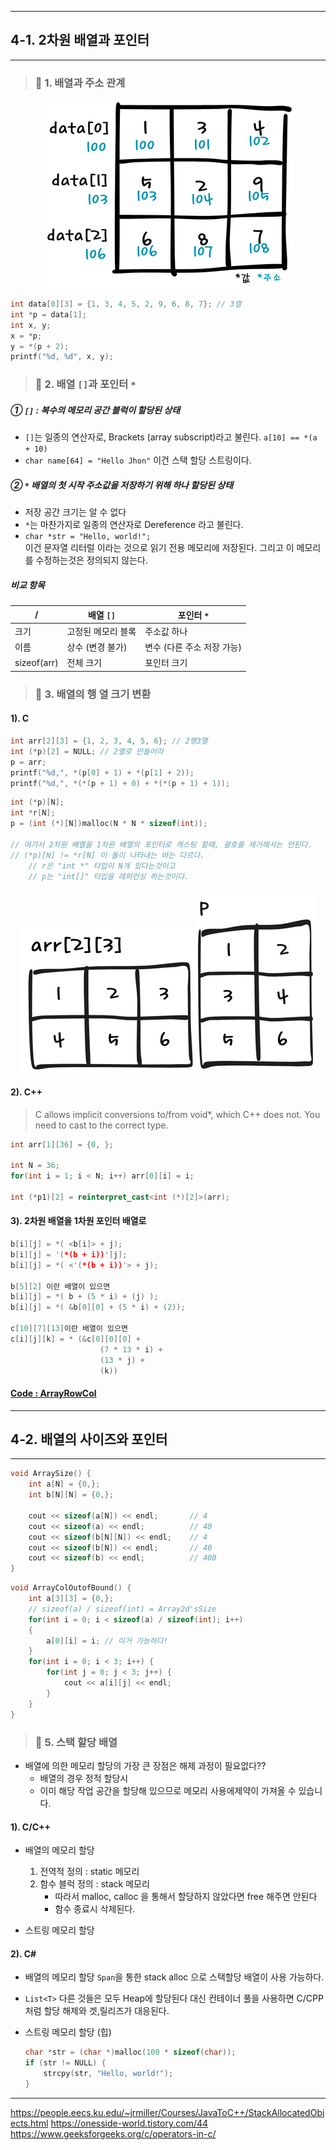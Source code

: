 
---

## 4-1. 2차원 배열과 포인터

---

> ### 📄 1. 배열과 주소 관계

<div align=center>  
    <img src="image/2024-10-20-00-10-32.png">
</div>

```c  
int data[0][3] = {1, 3, 4, 5, 2, 9, 6, 8, 7}; // 3열
int *p = data[1];
int x, y;
x = *p;
y = *(p + 2);
printf("%d, %d", x, y);
```



> ### 📄 2. 배열 `[]`과 포인터 `*`

##### ① `[]` : 복수의 메모리 공간 블럭이 할당된 상태
* `[]`는 일종의 연산자로, Brackets (array subscript)라고 불린다. `a[10] == *(a + 10)`
* `char name[64] = "Hello Jhon"` 이건 스택 할당 스트링이다.

##### ② `*`  배열의 첫 시작 주소값을 저장하기 위해 하나 할당된 상태 
* 저장 공간 크기는 알 수 없다
* `*`는 마찬가지로 일종의 연산자로 Dereference 라고 불린다.
* `char *str = "Hello, world!";`     
    이건 문자열 리터럴 이라는 것으로 읽기 전용 메모리에 저장된다. 
    그리고 이 메모리를 수정하는것은 정의되지 않는다.

##### 비교 항목
  | /   | 배열 `[]` | 포인터 `*`|
  | --- | --- | --- |
  | 크기        | 고정된 메모리 블록   | 주소값 하나                |
  | 이름        | 상수 (변경 불가)     | 변수 (다른 주소 저장 가능) |
  | sizeof(arr) | 전체 크기            | 포인터 크기                |

> ### 📄 3. 배열의 행 열 크기 변환

#### 1). C

```c
int arr[2][3] = {1, 2, 3, 4, 5, 6}; // 2행3열
int (*p)[2] = NULL; // 2열로 만들어라
p = arr;
printf("%d,", *(p[0] + 1) + *(p[1] + 2));
printf("%d,", *(*(p + 1) + 0) + *(*(p + 1) + 1));
```
```c
int (*p)[N];
int *r[N];
p = (int (*)[N])malloc(N * N * sizeof(int));

// 여기서 2차원 배열을 1차원 배열의 포인터로 캐스팅 할때, 괄호를 제거해서는 안된다.
// (*p)[N] != *r[N] 이 둘이 나타내는 바는 다르다.
    // r은 "int *" 타입이 N개 있다는것이고
    // p는 "int[]" 타입을 레퍼런싱 하는것이다.
```

<div align=center>  
    <img src="image/2024-10-20-00-10-59.png"><img src="image/2024-10-20-00-11-06.png">
</div>

#### 2). C++ 

> C allows implicit conversions to/from void*, 
which C++ does not. You need to cast to the correct type.

```cpp
int arr[1][36] = {0, };

int N = 36;
for(int i = 1; i < N; i++) arr[0][i] = i;

int (*p1)[2] = reinterpret_cast<int (*)[2]>(arr); 
```

#### 3). 2차원 배열을 1차원 포인터 배열로

```c
b[i][j] = *( <b[i]> + j);
b[i][j] = '(*(b + i))'[j];
b[i][j] = *( <'(*(b + i))'> + j);

b[5][2] 이란 배열이 있으면
b[i][j] = *( b + (5 * i) + (j) );
b[i][j] = *( &b[0][0] + (5 * i) + (2));

c[10][7][13]이란 배열이 있으면
c[i][j][k] = * (&c[0][0][0] + 
                    (7 * 13 * i) + 
                    (13 * j) + 
                    (k))
```

#### [Code : ArrayRowCol](./src/PointerNReference/ArrayRowCol.cpp)

----

## 4-2. 배열의 사이즈와 포인터

---

```c
void ArraySize() {
    int a[N] = {0,};
    int b[N][N] = {0,};

    cout << sizeof(a[N]) << endl;       // 4
    cout << sizeof(a) << endl;          // 40
    cout << sizeof(b[N][N]) << endl;    // 4
    cout << sizeof(b[N]) << endl;       // 40
    cout << sizeof(b) << endl;          // 400
}
```
```c
void ArrayColOutofBound() {
    int a[3][3] = {0,};
    // sizeof(a) / sizeof(int) = Array2d'sSize
    for(int i = 0; i < sizeof(a) / sizeof(int); i++) 
    {
        a[0][i] = i; // 이거 가능하다!
    }
    for(int i = 0; i < 3; i++) {
        for(int j = 0; j < 3; j++) {
            cout << a[i][j] << endl;
        }
    }
}
```

> ### 📄 5. 스택 할당 배열

* 배열에 의한 메모리 할당의 가장 큰 장점은 해제 과정이 필요없다??
    * 배열의 경우 정적 할당시 
    * 이미 해당 작업 공간을 할당해 있으므로 메모리 사용에제약이 가져올 수 있습니다.

#### 1). C/C++

* 배열의 메모리 할당
    1. 전역적 정의 : static 메모리
    2. 함수 블럭 정의 : stack 메모리
       * 따라서 malloc, calloc 을 통해서 할당하지 않았다면 free 해주면 안된다
       * 함수 종료시 삭제된다.

* 스트링 메모리 할당

#### 2). C#

* 배열의 메모리 할당
    `Span`을 통한 stack alloc 으로 스택할당 배열이 사용 가능하다.

* `List<T>` 다른 것들은 모두 Heap에 할당된다
    대신 컨테이너 풀을 사용하면 C/CPP 처럼 할당 해제와 겟,릴리즈가 대응된다.

* 스트링 메모리 할당 (힙)
    ```cpp
    char *str = (char *)malloc(100 * sizeof(char));
    if (str != NULL) {
        strcpy(str, "Hello, world!");
    }
    ```

---

https://people.eecs.ku.edu/~jrmiller/Courses/JavaToC++/StackAllocatedObjects.html
https://onesside-world.tistory.com/44
https://www.geeksforgeeks.org/c/operators-in-c/